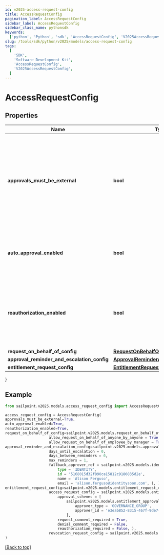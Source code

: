```yaml
---
id: v2025-access-request-config
title: AccessRequestConfig
pagination_label: AccessRequestConfig
sidebar_label: AccessRequestConfig
sidebar_class_name: pythonsdk
keywords:
  ['python', 'Python', 'sdk', 'AccessRequestConfig', 'V2025AccessRequestConfig']
slug: /tools/sdk/python/v2025/models/access-request-config
tags:
  [
    'SDK',
    'Software Development Kit',
    'AccessRequestConfig',
    'V2025AccessRequestConfig',
  ]
---
```


# AccessRequestConfig

## Properties

| Name | Type | Description | Notes |
| --- | --- | --- | --- |
| **approvals_must_be_external** | **bool** | If this is true, approvals must be processed by an external system. Also, if this is true, it blocks Request Center access requests and returns an error for any user who isn't an org admin. | [optional] [default to False] |
| **auto_approval_enabled** | **bool** | If this is true and the requester and reviewer are the same, the request is automatically approved. | [optional] [default to False] |
| **reauthorization_enabled** | **bool** | If this is true, reauthorization will be enforced for appropriately configured access items. Enablement of this feature is currently in a limited state. | [optional] [default to False] |
| **request_on_behalf_of_config** | [**RequestOnBehalfOfConfig**](request-on-behalf-of-config) |  | [optional] |
| **approval_reminder_and_escalation_config** | [**ApprovalReminderAndEscalationConfig**](approval-reminder-and-escalation-config) |  | [optional] |
| **entitlement_request_config** | [**EntitlementRequestConfig**](entitlement-request-config) |  | [optional] |

}

## Example

```python
from sailpoint.v2025.models.access_request_config import AccessRequestConfig

access_request_config = AccessRequestConfig(
approvals_must_be_external=True,
auto_approval_enabled=True,
reauthorization_enabled=True,
request_on_behalf_of_config=sailpoint.v2025.models.request_on_behalf_of_config.RequestOnBehalfOfConfig(
                    allow_request_on_behalf_of_anyone_by_anyone = True,
                    allow_request_on_behalf_of_employee_by_manager = True, ),
approval_reminder_and_escalation_config=sailpoint.v2025.models.approval_reminder_and_escalation_config.ApprovalReminderAndEscalationConfig(
                    days_until_escalation = 0,
                    days_between_reminders = 0,
                    max_reminders = 1,
                    fallback_approver_ref = sailpoint.v2025.models.identity_reference_with_name_and_email.IdentityReferenceWithNameAndEmail(
                        type = 'IDENTITY',
                        id = '5168015d32f890ca15812c9180835d2e',
                        name = 'Alison Ferguso',
                        email = 'alison.ferguso@identitysoon.com', ), ),
entitlement_request_config=sailpoint.v2025.models.entitlement_request_config.EntitlementRequestConfig(
                    access_request_config = sailpoint.v2025.models.entitlement_access_request_config.EntitlementAccessRequestConfig(
                        approval_schemes = [
                            sailpoint.v2025.models.entitlement_approval_scheme.EntitlementApprovalScheme(
                                approver_type = 'GOVERNANCE_GROUP',
                                approver_id = 'e3eab852-8315-467f-9de7-70eda97f63c8', )
                            ],
                        request_comment_required = True,
                        denial_comment_required = False,
                        reauthorization_required = False, ),
                    revocation_request_config = sailpoint.v2025.models.entitlement_revocation_request_config.EntitlementRevocationRequestConfig(), )
)

```

[[Back to top]](#)
